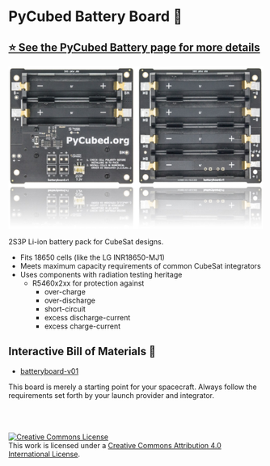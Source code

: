 # PyCubed Battery Board 🔋

## [⭐ See the PyCubed Battery page for more details](https://www.notion.so/maholli/PyCubed-4cbfac7e9b684852a2ab2193bd485c4d)

<p align="middle">
  <img width="700" src="https://github.com/pycubed/documentation/blob/master/images/PyCubed_batteryboard-v01.jpg">
</p>

2S3P Li-ion battery pack for CubeSat designs.
   - Fits 18650 cells (like the LG INR18650-MJ1)
   - Meets maximum capacity requirements of common CubeSat integrators
   - Uses components with radiation testing heritage
      - R5460x2xx for protection against
         - over-charge 
         - over-discharge
         - short-circuit
         - excess discharge-current
         - excess charge-current

## Interactive Bill of Materials 🛒
- [batteryboard-v01](https://pycubed.github.io/hardware/batteryboard-v01)

This board is merely a starting point for your spacecraft. Always follow the requirements set forth by your launch provider and integrator.

<br>
<br>
<br>
<a rel="license" href="http://creativecommons.org/licenses/by/4.0/"><img alt="Creative Commons License" style="border-width:0" src="https://i.creativecommons.org/l/by/4.0/88x31.png" /></a><br />This work is licensed under a <a rel="license" href="http://creativecommons.org/licenses/by/4.0/">Creative Commons Attribution 4.0 International License</a>.
